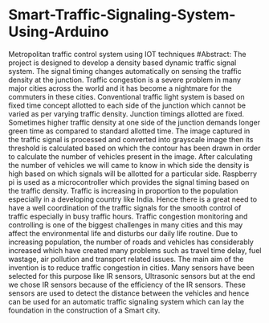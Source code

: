 # Smart-Traffic-Signaling-System-Using-Arduino
Metropolitan traffic control system using IOT techniques
#Abstract: The project is designed to develop a density based dynamic traffic signal system. The signal timing changes automatically on sensing the traffic density at the junction. Traffic congestion is a severe problem in many major cities across the world and it has become a nightmare for the commuters in these cities. Conventional traffic light system is based on fixed time concept allotted to each side of the junction which cannot be varied as per varying traffic density. Junction timings allotted are fixed. Sometimes higher traffic density at one side of the junction demands longer green time as compared to standard allotted time. The image captured in the traffic signal is processed and converted into grayscale image then its threshold is calculated based on which the contour has been drawn in order to calculate the number of vehicles present in the image. After calculating the number of vehicles we will came to know in which side the density is high based on which signals will be allotted for a particular side. Raspberry pi is used as a microcontroller which provides the signal timing based on the traffic density. Traffic is increasing in proportion to the population especially in a developing country like India. Hence there is a great need to have a well coordination of the traffic signals for the smooth control of traffic especially in busy traffic hours. Traffic congestion monitoring and controlling is one of the biggest challenges in many cities and this may affect the environmental life and disturbs our daily life routine. Due to increasing population, the number of roads and vehicles has considerably increased which have created many problems such as travel time delay, fuel wastage, air pollution and transport related issues. The main aim of the invention is to reduce traffic congestion in cities. Many sensors have been selected for this purpose like IR sensors, Ultrasonic sensors but at the end we chose IR sensors because of the efficiency of the IR sensors. These sensors are used to detect the distance between the vehicles and hence can be used for an automatic traffic signaling system which can lay the foundation in the construction of a Smart city.
